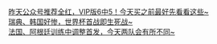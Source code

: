   
[昨天公众号推荐全红，VIP版6中5！今天买之前最好先看看这些~](http://www.dianyue.me/archives/103/iya1l1j4ju75oorr/)  
[瑞典、韩国好惨，世界杯首战即生死战~](http://www.dianyue.me/archives/097/nppfv1k4odu3sa2y/)  
[法国、阿根廷训练中调整首发，今天两队会有所不同~](http://www.dianyue.me/archives/117/sh7cuj0gnhda0s1p/)